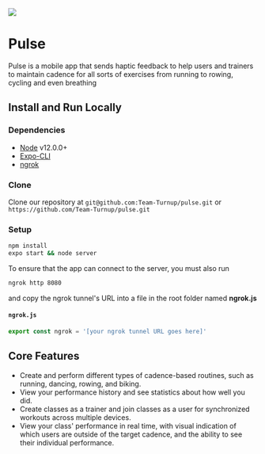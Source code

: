 <img src="https://raw.githubusercontent.com/Team-Turnup/pulse/master/assets/images/Pic.png" />

# Pulse

Pulse is a mobile app that sends haptic feedback to help users and trainers to maintain cadence for all sorts of exercises from running to rowing, cycling and even breathing

## Install and Run Locally
### Dependencies
* [Node](https://nodejs.org/en/) v12.0.0+
* [Expo-CLI](https://docs.expo.io/versions/latest/get-started/installation/)
* [ngrok](https://dashboard.ngrok.com/get-started)
### Clone
Clone our repository at ```git@github.com:Team-Turnup/pulse.git``` or ```https://github.com/Team-Turnup/pulse.git```
### Setup
```bash
npm install 
expo start && node server
```

To ensure that the app can connect to the server, you must also run 
```bash
ngrok http 8080
```
and copy the ngrok tunnel's URL into a file in the root folder named **ngrok.js** 
#### **`ngrok.js`**
```javascript
export const ngrok = '[your ngrok tunnel URL goes here]'
```

## Core Features
* Create and perform different types of cadence-based routines, such as running, dancing, rowing, and biking.
* View your performance history and see statistics about how well you did.
* Create classes as a trainer and join classes as a user for synchronized workouts across multiple devices.
* View your class' performance in real time, with visual indication of which users are outside of the target cadence, and the ability to see their individual performance.
